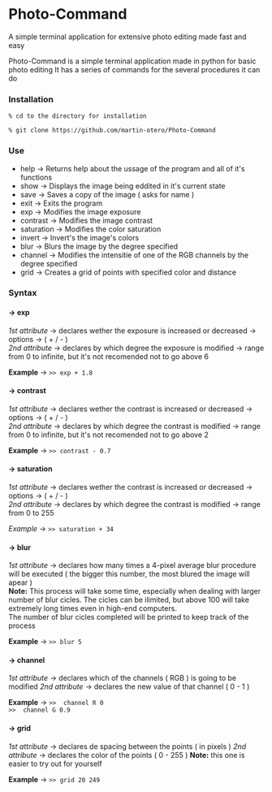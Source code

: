 # Photo-Command

A simple terminal application for extensive photo editing made fast and easy

Photo-Command is a simple terminal application made in python for basic photo editing
It has a series of commands for the several procedures it can do

### Installation

``` % cd to the directory for installation ```

``` % git clone https://github.com/martin-otero/Photo-Command ```

### Use

  * help → Returns help about the ussage of the program and all of it's functions
  * show → Displays the image being eddited in it's current state
  * save → Saves a copy of the image ( asks for name )
  * exit → Exits the program
  * exp → Modifies the image exposure
  * contrast → Modifies the image contrast
  * saturation → Modifies the color saturation
  * invert → Invert's the image's colors
  * blur → Blurs the image by the degree specified
  * channel → Modifies the intensitie of one of the RGB channels by the degree specified
  * grid → Creates a grid of points with specified color and distance

### Syntax

 #### → exp    
 *1st attribute* → declares wether the exposure is increased or decreased → options → ( + / - )       
 *2nd attribute* → declares by which degree the exposure is modified → range from 0 to infinite, but it's not recomended not to go above 6        

**Example** → ``` >> exp + 1.8 ```    


#### → contrast   
 *1st attribute* → declares wether the contrast is increased or decreased → options → ( + / - )   
 *2nd attribute* → declares by which degree the contrast is modified → range from 0 to infinite, but it's not recomended not to go above 2   
 
 **Example** → ``` >> contrast - 0.7 ```    
 
 #### → saturation    
 *1st attribute* → declares wether the contrast is increased or decreased → options → ( + / - )        
 *2nd attribute* → declares by which degree the contrast is modified → range from 0 to 255       
 
 *Example* → ``` >> saturation + 34 ```    
 
 #### → blur     
 *1st attribute* → declares how many times a 4-pixel average blur procedure will be executed ( the bigger this number, the most blured the image will apear )    
 **Note:** This process will take some time, especially when dealing with larger number of blur cicles. The cicles can be ilimited, but above 100 will take extremely long times even in high-end computers.    
 The number of blur cicles completed will be printed to keep track of the process
 
 **Example** → ``` >> blur 5 ``` 
 
 #### → channel
 *1st attribute* → declares which of the channels ( RGB ) is going to be modified 
 *2nd attribute* → declares the new value of that channel ( 0 - 1 )
 
 **Example** → ``` >>  channel R 0 ```                  
                ```>>  channel G 0.9``` 
                
 #### → grid
 *1st attribute* → declares de spacing between the points ( in pixels )
 *2nd attribute* → declares the color of the points ( 0 - 255 )
 **Note:** this one is easier to try out for yourself 
 
 **Example** → ``` >> grid 20 249 ``` 
 
 
 


      
  
